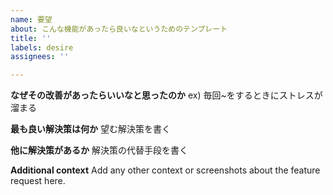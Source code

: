```yaml
---
name: 要望
about: こんな機能があったら良いなというためのテンプレート
title: ''
labels: desire
assignees: ''

---
```


**なぜその改善があったらいいなと思ったのか**
ex) 毎回~をするときにストレスが溜まる

**最も良い解決策は何か**
望む解決策を書く

**他に解決策があるか**
解決策の代替手段を書く

**Additional context**
Add any other context or screenshots about the feature request here.
